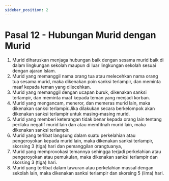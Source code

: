 ```yaml
---
sidebar_position: 2
---
```


# Pasal 12 - Hubungan Murid dengan Murid
1. Murid diharuskan menjaga hubungan baik dengan sesama murid baik di dalam lingkungan sekolah maupun di luar lingkungan sekolah sesuai dengan ajaran Islam.
2. Murid yang memanggil nama orang tua atau melecehkan nama orang tua sesama murid, maka dikenakan poin sanksi terlampir, dan meminta maaf kepada teman yang dilecehkan.
3. Murid yang memanggil dengan ucapan buruk, dikenakan sanksi terlampir, dan meminta maaf kepada teman yang menjadi korban.
4. Murid yang mengancam, meneror, dan memeras murid lain, maka dikenakan sanksi terlampir.Jika dilakukan secara berkelompok akan dikenakan sanksi terlampir untuk masing-masing murid.
5. Murid yang memberi keterangan tidak benar kepada orang lain tentang perilaku negatif murid lain dan atau memfitnah murid lain, maka dikenakan sanksi terlampir. 
6. Murid yang terlibat langsung dalam suatu perkelahian atau pengeroyokan kepada murid lain, maka dikenakan sanksi terlampir, skorsing 3 (tiga) hari dan pemanggilan orangtuanya,
7. Murid yang memprovokasi  temannya sehingga terjadi perkelahian atau pengeroyokan atau pemukulan, maka dikenakan sanksi terlampir dan skorsing 3 (tiga) hari.
8. Murid yang terlibat dalam tawuran atau perkelahian massal dengan sekolah lain, maka dikenakan sanksi terlampir dan skorsing 5 (lima) hari.